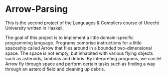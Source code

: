 # Arrow-Parsing
This is the second project of the Languages &amp; Compilers course of Utrecht University written in Haskell.

The goal of this project is to implement a little domain-specific programming language. Programs comprise instructions for a little spaceship called Arrow that flies around in a bounded two-dimensional space. The space is not empty, but inhabited with various flying objects such as asteroids, lambdas and debris. By interpreting programs, we can let Arrow fly through space and perform certain tasks such as finding a way through an asteroid field and cleaning up debris.
